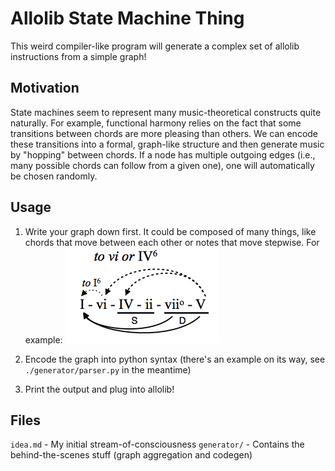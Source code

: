 
# Allolib State Machine Thing
This weird compiler-like program will generate a complex set of allolib instructions from a simple graph!

## Motivation
State machines seem to represent many music-theoretical constructs quite naturally. For example, functional harmony relies on the fact that some transitions between chords are more pleasing than others. We can encode these transitions into a formal, graph-like structure and then generate music by "hopping" between chords. If a node has multiple outgoing edges (i.e., many possible chords can follow from a given one), one will automatically be chosen randomly.

## Usage
1. Write your graph down first. It could be composed of many things, like chords that move between each other or notes that move stepwise. 
   For example:
   ![](./doc/Diatonic-Harmony-Chart-Major.png)
   
2. Encode the graph into python syntax (there's an example on its way, see `./generator/parser.py` in the meantime)

3. Print the output and plug into allolib!

## Files
`idea.md` - My initial stream-of-consciousness
`generator/` - Contains the behind-the-scenes stuff (graph aggregation and codegen)
